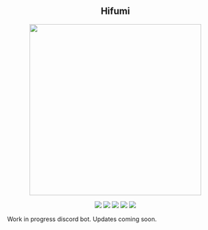 <h2 align="center">Hifumi</h2>
<p align="center">
    <img src="https://i.imgur.com/vUnlvVN.gif" width="400"/>
    <p align="center">
    <a href="https://www.codefactor.io/repository/github/Hifumi-Discord/hifumi"><img src="https://www.codefactor.io/repository/github/Hifumi-Discord/hifumi/badge" /></a>
    <a href="https://ravendb.net"><img src="https://img.shields.io/badge/Powered%20By-RavenDB-CA1C59.svg?longCache=true&style=flat-square"/></a>
    <a href="https://discord.gg/jqpcmev"><img src="https://img.shields.io/badge/Discord-Support%20Server-7289DA.svg?longCache=true&style=flat-square&logo=discord"/></a>
    <a href="https://discordapp.com/api/oauth2/authorize?client_id=412388205229506560&permissions=8&scope=bot"><img src="https://img.shields.io/badge/Hifumi-Full%20Invite-7289DA.svg?longCache=true&style=flat-square&logo=discord"/></a>
    <a href="https://discordapp.com/api/oauth2/authorize?client_id=412388205229506560&permissions=805694647&scope=bot"><img src="https://img.shields.io/badge/Hifumi-Minimal%20Invite-7289DA.svg?longCache=true&style=flat-square&logo=discord"/></a>
    </p>
</p>

Work in progress discord bot. Updates coming soon.
